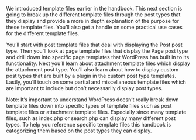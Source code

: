 We introduced template files earlier in the handbook.  This next section is going to break up the different template files through the post types that they display and provide a more in depth explanation of the purpose for these template files.  You’ll also get a handle on some practical use cases for the different template files.

You’ll start with post template files that deal with displaying the Post post type.  Then you’ll look at page template files that display the Page post type and drill down into specific page templates that WordPress has built in to its functionality.  Next you’ll learn about attachment template files which display the attachment post type.  You’ll also learn about how to display custom post types that are built by a plugin in the custom post type templates.  Lastly, you’ll touch on some partial and miscellaneous template files which are important to include but don’t necessarily display post types.

Note:  It’s important to understand WordPress doesn’t really break down template files down into specific types of template files such as post template files or attachment template files. Especially since many template files, such as index.php or search.php can display many different post types. To help you reference specific template files this handbook is categorizing them based on the post types they can display.

